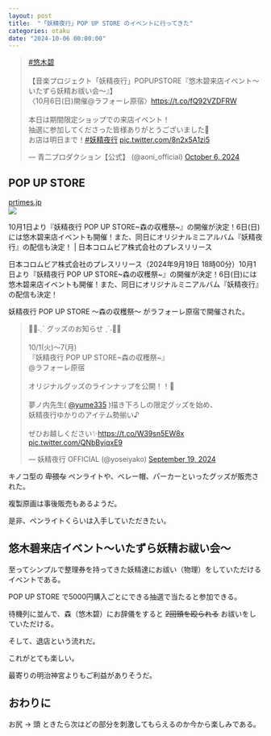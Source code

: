 ```yaml
---
layout: post
title:  "「妖精夜行」POP UP STORE のイベントに行ってきた"
categories: otaku
date: "2024-10-06 00:00:00"
---
```


<blockquote class="twitter-tweet tw-align-center"><p lang="ja" dir="ltr"><a href="https://twitter.com/hashtag/%E6%82%A0%E6%9C%A8%E7%A2%A7?src=hash&amp;ref_src=twsrc%5Etfw">#悠木碧</a><br><br>【音楽プロジェクト「妖精夜行」POPUPSTORE『悠木碧来店イベント～いたずら妖精お祓い会～』】<br>〈10月6日(日)開催@ラフォーレ原宿〉<a href="https://t.co/fQ92VZDFRW">https://t.co/fQ92VZDFRW</a><br><br>本日は期間限定ショップでの来店イベント！<br>抽選に参加してくださった皆様ありがとうございました🧚<br>お店は明日まで！<a href="https://twitter.com/hashtag/%E5%A6%96%E7%B2%BE%E5%A4%9C%E8%A1%8C?src=hash&amp;ref_src=twsrc%5Etfw">#妖精夜行</a> <a href="https://t.co/8n2x5A1zi5">pic.twitter.com/8n2x5A1zi5</a></p>&mdash; 青二プロダクション【公式】 (@aoni_official) <a href="https://twitter.com/aoni_official/status/1842865483693138144?ref_src=twsrc%5Etfw">October 6, 2024</a></blockquote> <script async src="https://platform.twitter.com/widgets.js" charset="utf-8"></script>

## POP UP STORE


<div class="card">
  <a href="https://prtimes.jp/main/html/rd/p/000003958.000019470.html"></a>
  <div class="card__header">
    <a href="https://prtimes.jp/main/html/rd/p/000003958.000019470.html">prtimes.jp</a>
  </div>
  <div class="card__image">
    <img src="https://prcdn.freetls.fastly.net/release_image/19470/3958/19470-3958-c8a744c255625ef70009d6e2a886d088-1080x566.jpg?format=jpeg&auto=webp&fit=bounds&width=2400&height=1260">
  </div>
  <div class="card__title">
    <p>10月1日より『妖精夜行 POP UP STORE~森の収穫祭~』の開催が決定！6日(日)には悠木碧来店イベントも開催！また、同日にオリジナルミニアルバム『妖精夜行』の配信も決定！ | 日本コロムビア株式会社のプレスリリース</p>
  </div>
  <div class="card__description">
    <p>日本コロムビア株式会社のプレスリリース（2024年9月19日 18時00分）10月1日より『妖精夜行 POP UP STORE~森の収穫祭~』の開催が決定！6日(日)には悠木碧来店イベントも開催！また、同日にオリジナルミニアルバム『妖精夜行』の配信も決定！</p>
  </div>
</div>


妖精夜行 POP UP STORE 〜森の収穫祭〜 がラフォーレ原宿で開催された。

<blockquote class="twitter-tweet tw-align-center"><p lang="ja" dir="ltr">🧚‍♀️˗ˏˋ グッズのお知らせ ˎˊ˗🧚‍♀️<br><br>10/1(火)～7(月)<br>『妖精夜行 POP UP STORE~森の収穫祭~』<br>@ラフォーレ原宿<br><br>オリジナルグッズのラインナップを公開！！🔔<br><br>夢ノ内先生( <a href="https://twitter.com/yume335?ref_src=twsrc%5Etfw">@yume335</a> )描き下ろしの限定グッズを始め、<br>妖精夜行ゆかりのアイテム勢揃い♪<br><br>ぜひお越しください✨<a href="https://t.co/W39sn5EW8x">https://t.co/W39sn5EW8x</a> <a href="https://t.co/QNbByiqxE9">pic.twitter.com/QNbByiqxE9</a></p>&mdash; 妖精夜行 OFFICIAL (@yoseiyako) <a href="https://twitter.com/yoseiyako/status/1836691779292463121?ref_src=twsrc%5Etfw">September 19, 2024</a></blockquote> <script async src="https://platform.twitter.com/widgets.js" charset="utf-8"></script>

キノコ型の ~~卑猥な~~ ペンライトや、ベレー帽、パーカーといったグッズが販売された。

複製原画は事後販売もあるようだ。

是非、ペンライトくらいは入手していただきたい。

## 悠木碧来店イベント～いたずら妖精お祓い会～

至ってシンプルで整理券を持ってきた妖精達にお祓い（物理）をしていただけるイベントである。

POP UP STORE で5000円購入ごとにできる抽選で当たると参加できる。

待機列に並んで、森（悠木碧）にお辞儀をすると ~~2回頭を殴られる~~ お祓いをしていただける。

そして、退店という流れだ。

これがとても楽しい。

最寄りの明治神宮よりもご利益がありそうだ。

## おわりに

お尻 → 頭 ときたら次はどの部分を刺激してもらえるのか今から楽しみである。
